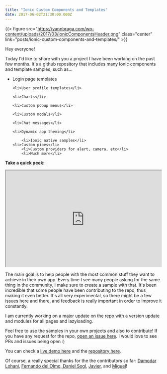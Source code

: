 ```yaml
---
title: "Ionic Custom Components and Templates"
date: 2017-06-02T21:30:00.000Z
---
```


{{< figure src="https://yannbraga.com/wp-content/uploads/2017/03/ionicComponentsHeader.png" class="center" link="posts/ionic-custom-components-and-templates/" >}}

Hey everyone!

Today I'd like to share with you a project I have been working on the past few months. It's a github repository that includes many Ionic components and template samples, such as...
<!--more-->

<ul>
	<li>Login page templates</li>

	<li>User profile templates</li>

	<li>Charts</li>

	<li>Custom popup menus</li>

	<li>Custom modals</li>

	<li>Chat messages</li>

	<li>Dynamic app theming</li>

        <li>Ionic native samples</li>
	<li>Custom pipes</li>
        <li>Custom providers for alert, camera, etc</li>
        <li>Much more</li>
</ul>

<strong><span itemprop="name">Take a quick peek:</span></strong><br />

<div style="position: relative; padding-bottom: 56.25%; padding-top: 30px; height: 0; overflow: hidden;">
  <iframe src="https://yannbraga.com/static/ioniccomponentssample.mp4" style="position: absolute; top: 0; left: 0; width: 100%; height: 100%;" webkitallowfullscreen mozallowfullscreen allowfullscreen></iframe>
 </div>


The main goal is to help people with the most common stuff they want to achieve in their own app. Every time I see many people asking for the same thing in the community, I make sure to create a sample with that. It's been incredible that some people have been contributing to the repo, thus making it even better. It's all very experimental, so there might be a few issues here and there, and feedback is really important in order to improve it constantly.

I am currently working on a major update on the repo with a version update and modules for all pages and lazyloading.

Feel free to use the samples in your own projects and also to contribute! If you have any request for the repo, <a href="https://github.com/yannbf/ionic3-components/issues/new" target="_blank">open an issue here</a>.
I would love to see PRs and issues being open :)

You can check a <a href="https://ioniccomponents.yannbraga.com/" target="_blank">live demo here</a> and the <a href="https://github.com/yannbf/ionic3-components" target="_blank">repository here</a>.

Of course, a really special thanks for the the contributors so far: <a href="https://github.com/lohanidamodar" target="_blank">Damodar Lohani</a>, <a href="https://github.com/Fdom92" target="_blank">Fernando del Olmo, <a href="https://github.com/danielsogl" target="_blank">Daniel Sogl</a>, <a href="https://github.com/javico2609" target="_blank">Javier</a>, and <a href="https://github.com/miguelcarrascoq" target="_blank">Miguel</a>!